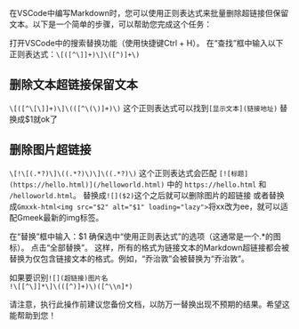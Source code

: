 在VSCode中编写Markdown时，您可以使用正则表达式来批量删除超链接但保留文本。以下是一个简单的步骤，可以帮助您完成这个任务：

打开VSCode中的搜索替换功能（使用快捷键Ctrl + H）。
在“查找”框中输入以下正则表达式：`\[([^\]]+)\]\([^)]+\)`

## 删除文本超链接保留文本
`\[([^\[\]]+)\]\(([^\(\)]+)\)`
这个正则表达式可以找到`[显示文本](链接地址)`
替换成$1就ok了

## 删除图片超链接
`\[!\[(.*?)\]\((.*?)\)\]\((.*?)\)`
这个正则表达式会匹配 `[![标题](https://hello.html)](/helloworld.html)` 中的 `https://hello.html` 和 `/helloworld.html`。
替换成`![]($2)`这个之后就可以删除图片的超链接
或者替换成`Gmxxk-html<img src="$2" alt="$1" loading="lazy">`将xx改为ee，就可以适配Gmeek最新的img标签。

在“替换”框中输入：$1
确保选中“使用正则表达式”的选项（这通常是一个.*的图标）。
点击“全部替换”。
这样，所有的格式为链接文本的Markdown超链接都会被替换为仅包含链接文本的格式。例如，“乔治敦”会被替换为“乔治敦”。

如果要识别`![](超链接)图片名`  
`!\[[^\]]*\]\(([^)]+)\)([^\\n]*)`

请注意，执行此操作前建议您备份文档，以防万一替换出现不预期的结果。希望这能帮助到您！
